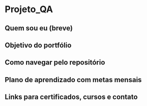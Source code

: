 # Projeto_QA

## Quem sou eu (breve)
## Objetivo do portfólio
## Como navegar pelo repositório
## Plano de aprendizado com metas mensais
## Links para certificados, cursos e contato
